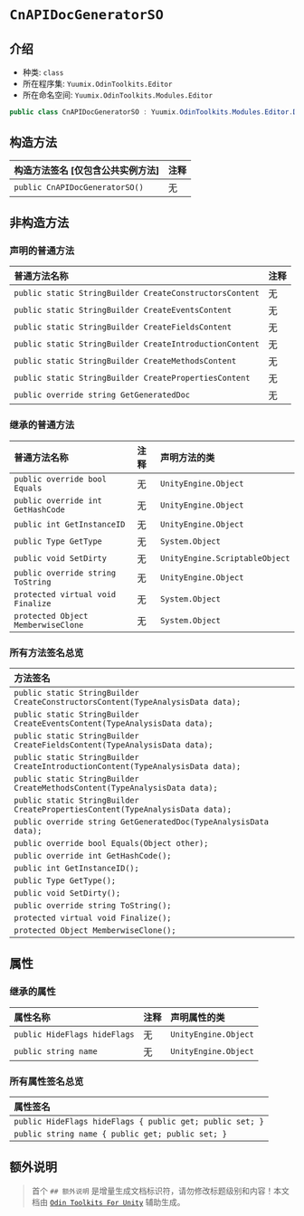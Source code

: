﻿# `CnAPIDocGeneratorSO`

## 介绍

- 种类: `class`
- 所在程序集: `Yuumix.OdinToolkits.Editor`
- 所在命名空间: `Yuumix.OdinToolkits.Modules.Editor`

``` csharp
public class CnAPIDocGeneratorSO : Yuumix.OdinToolkits.Modules.Editor.DocGeneratorSO
```

## 构造方法

| 构造方法签名 [仅包含公共实例方法] | 注释 |
| :--- | :--- |
| `public CnAPIDocGeneratorSO()` | 无 |

## 非构造方法

### 声明的普通方法

| 普通方法名称 | 注释 |
| :--- | :--- | 
| `public static StringBuilder CreateConstructorsContent` | 无 |
| `public static StringBuilder CreateEventsContent` | 无 |
| `public static StringBuilder CreateFieldsContent` | 无 |
| `public static StringBuilder CreateIntroductionContent` | 无 |
| `public static StringBuilder CreateMethodsContent` | 无 |
| `public static StringBuilder CreatePropertiesContent` | 无 |
| `public override string GetGeneratedDoc` | 无 |

### 继承的普通方法

| 普通方法名称 | 注释 | 声明方法的类 |
| :--- | :--- | :--- |
| `public override bool Equals` | 无 | `UnityEngine.Object` |
| `public override int GetHashCode` | 无 | `UnityEngine.Object` |
| `public int GetInstanceID` | 无 | `UnityEngine.Object` |
| `public Type GetType` | 无 | `System.Object` |
| `public void SetDirty` | 无 | `UnityEngine.ScriptableObject` |
| `public override string ToString` | 无 | `UnityEngine.Object` |
| `protected virtual void Finalize` | 无 | `System.Object` |
| `protected Object MemberwiseClone` | 无 | `System.Object` |

### 所有方法签名总览

| 方法签名 |
| :--- | 
| `public static StringBuilder CreateConstructorsContent(TypeAnalysisData data);` |
| `public static StringBuilder CreateEventsContent(TypeAnalysisData data);` |
| `public static StringBuilder CreateFieldsContent(TypeAnalysisData data);` |
| `public static StringBuilder CreateIntroductionContent(TypeAnalysisData data);` |
| `public static StringBuilder CreateMethodsContent(TypeAnalysisData data);` |
| `public static StringBuilder CreatePropertiesContent(TypeAnalysisData data);` |
| `public override string GetGeneratedDoc(TypeAnalysisData data);` |
| `public override bool Equals(Object other);` |
| `public override int GetHashCode();` |
| `public int GetInstanceID();` |
| `public Type GetType();` |
| `public void SetDirty();` |
| `public override string ToString();` |
| `protected virtual void Finalize();` |
| `protected Object MemberwiseClone();` |

## 属性

### 继承的属性

| 属性名称 | 注释 | 声明属性的类 | 
| :--- | :--- | :--- |
| `public HideFlags hideFlags` | 无 | `UnityEngine.Object` |
| `public string name` | 无 | `UnityEngine.Object` |

### 所有属性签名总览

| 属性签名 |
| :--- | 
| `public HideFlags hideFlags { public get; public set; }` |
| `public string name { public get; public set; }` |
## 额外说明

> 首个 `## 额外说明` 是增量生成文档标识符，请勿修改标题级别和内容！本文档由 [`Odin Toolkits For Unity`](https://github.com/yuumixcode/OdinToolkits-For-Unity) 辅助生成。
